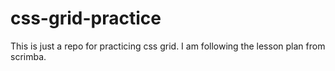 # css-grid-practice
This is just a repo for practicing css grid. I am following the lesson plan from scrimba.
